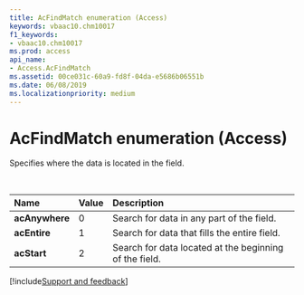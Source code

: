 ```yaml
---
title: AcFindMatch enumeration (Access)
keywords: vbaac10.chm10017
f1_keywords:
- vbaac10.chm10017
ms.prod: access
api_name:
- Access.AcFindMatch
ms.assetid: 00ce031c-60a9-fd8f-04da-e5686b06551b
ms.date: 06/08/2019
ms.localizationpriority: medium
---
```



# AcFindMatch enumeration (Access)

Specifies where the data is located in the field. 

<br/>

|Name|Value|Description|
|:-----|:-----|:-----|
|**acAnywhere**|0|Search for data in any part of the field.|
|**acEntire**|1|Search for data that fills the entire field.|
|**acStart**|2|Search for data located at the beginning of the field.|

[!include[Support and feedback](~/includes/feedback-boilerplate.md)]